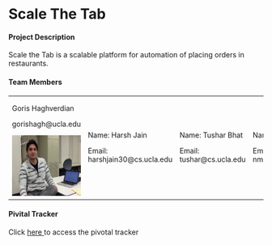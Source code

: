 <H1>Scale The Tab</H1>


<h4>Project Description</h4>
<p>Scale the Tab is a scalable platform for automation of placing orders in restaurants. </p>


<h4> Team Members </h4>
<table width="100%">
<tr width="100%">
<td width = "25%"><p>Goris Haghverdian</p>
	<p>gorishagh@ucla.edu</p>
	<img width="200px" height="120px" src="./profile pics/goris.png"/>
	
</td>

<td width = "25%">
<p>Name:  Harsh Jain</p>
	<p>Email: harshjain30@cs.ucla.edu</p>
</td>
<td width = "25%">
<p>Name: Tushar Bhat</p>
	<p>Email: tushar@cs.ucla.edu</p>
</td>
<td width = "25%">
<p>Name:Nitish Mehta</p>
	<p>Email: nmehta91@cs.ucla.edu</p>  
</td>
</tr>
</table>


<h4> Pivital Tracker</h4>
<p>Click <a href = "https://www.pivotaltracker.com/n/projects/1446716">here </a> to access the pivotal tracker</p>






